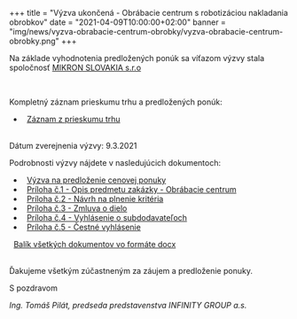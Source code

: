 +++
title = "Výzva ukončená - Obrábacie centrum s robotizáciou nakladania obrobkov"
date = "2021-04-09T10:00:00+02:00"
banner = "img/news/vyzva-obrabacie-centrum-obrobky/vyzva-obrabacie-centrum-obrobky.png"
+++

Na základe vyhodnotenia predložených ponúk sa víťazom výzvy stala spoločnosť [MIKRON SLOVAKIA s.r.o](https://www.mikron.sk/)
<!--more-->

<br/>

Kompletný záznam prieskumu trhu a predložených ponúk:
- <i class="fa fa-file-pdf-o">&nbsp;</i> [Záznam z prieskumu trhu](/docs/vyzva-obrabacie-centrum-obrobky/Zaznam_z_prieskum_trhu_IG.pdf)

<br/>   
Dátum zverejnenia výzvy: 9.3.2021

Podrobnosti výzvy nájdete v nasledujúcich dokumentoch:

- <i class="fa fa-file-pdf-o">&nbsp;</i> [Výzva na predloženie cenovej ponuky](/docs/vyzva-obrabacie-centrum-obrobky/Vyzva_LC3_IG.pdf)
- <i class="fa fa-file-pdf-o">&nbsp;</i> [Príloha č.1 - Opis predmetu zakázky - Obrábacie centrum](/docs/vyzva-obrabacie-centrum-obrobky/Priloha-1-LC3-Opis-predmetu-zakazky-obrabacie-centrum.pdf)
- <i class="fa fa-file-pdf-o">&nbsp;</i> [Príloha č.2 - Návrh na plnenie kritéria](/docs/vyzva-obrabacie-centrum-obrobky/Priloha-2-LC3-Navrh-na-plnenie-kriteria.pdf)
- <i class="fa fa-file-pdf-o">&nbsp;</i> [Príloha č.3 - Zmluva o dielo](/docs/vyzva-obrabacie-centrum-obrobky/Priloha-3-LC3-Zmluva-o-dielo_IG.pdf)
- <i class="fa fa-file-pdf-o">&nbsp;</i> [Príloha č.4 - Vyhlásenie o subdodavateľoch](/docs/vyzva-obrabacie-centrum-obrobky/Priloha-4-LC3-Vyhlasenie-o-subdodavateloch.pdf)
- <i class="fa fa-file-pdf-o">&nbsp;</i> [Príloha č.5 - Čestné vyhlásenie](/docs/vyzva-obrabacie-centrum-obrobky/Priloha-5-LC3-Cestne-vyhlasenie-uchadzaca.pdf)


<i class="fa fa-file-archive-o">&nbsp;</i> [Balík všetkých dokumentov vo formáte docx](/docs/vyzva-obrabacie-centrum-obrobky/obrabacie-centrum-obrobky-docx.zip)

<br/>
Ďakujeme všetkým zúčastneným za záujem a predloženie ponuky.

S pozdravom
						
*Ing. Tomáš Pilát, 
predseda predstavenstva INFINITY GROUP a.s.*
